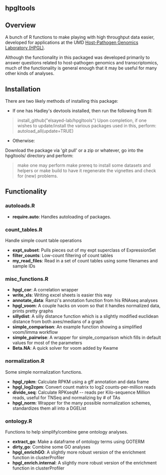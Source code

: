 hpgltools
---------

## Overview

A bunch of R functions to make playing with high throughput data easier,
developed for applications at the UMD 
[Host-Pathogen Genomics Laboratory (HPGL)](http://www.najibelsayed.org/research.aspx).

Although the functionality in this packaged was developed primarily to answer
questions related to host-pathogen genomics and transcriptomics, much of the
functionality is general enough that it may be useful for many other kinds of
analyses.

## Installation

There are two likely methods of installing this package:

* If one has Hadley's devtools installed, then run the following from R:

> install_github("elsayed-lab/hpgltools")
Upon completion, if one wishes to update/install the various
packages used in this, perform:
> autoload_all(update=TRUE)

* Otherwise:

Download the package via 'git pull' or a zip or whatever, go
into the hpgltools/ directory and perform:
> make
one may perform
> make prereq to install some datasets and helpers
or
> make build
to have it regenerate the vignettes and check for (new) problems.

## Functionality

### autoloads.R

- **require.auto**: Handles autoloading of packages.

### count_tables.R

Handle simple count table operations

- **expt_subset**:   Pulls pieces out of my expt superclass of ExpressionSet
- **filter_counts**: Low-count filtering of count tables
- **my_read_files**: Read in a set of count tables using some filenames and
                     sample IDs

### misc_functions.R

- **hpgl_cor**: A correlation wrapper
- **write_xls**: Writing excel sheets is easier this way
- **annotate_data**: Ramzi's annotation function from his RNAseq analyses
- **hpgl_voom**: A couple hacks on voom so that it handles normalized data, prints pretty graphs
- **sillydist**: A silly distance function which is a slightly modified euclidean distance from both axes/medians of a graph
- **simple_comparison**: An example function showing a simplified voom/limma workflow
- **simple_pairwise**: A wrapper for simple_comparison which fills in default values for most of the parameters
- **Beta.NA**: A quick solver for voom added by Kwame

### normalization.R

Some simple normalization functions.

- **hpgl_rpkm**: Calculate RPKM using a gff annotation and data frame
- **hpgl_log2cpm**: Convert count matrix to log2 counts-per-million reads
- **divide_seq**: Calculate RPKseqM -- reads per Kilo-sequence Million reads, useful for TNSeq and normalizing by # of TAs
- **hpgl_norm**: Wrapper for the many possible normalization schemes, standardizes them all into a DGEList

### ontology.R

Functions to help simplify/combine gene ontology analyses.

- **extract_go**: Make a dataframe of ontology terms using GOTERM
- **dirty_go**: Combine some GO analyses
- **hpgl_enrichGO**: A slightly more robust version of the enrichment function in clusterProfiler
- **hpgl_enrich.internal**: A slightly more robust version of the enrichment function in clusterProfiler

